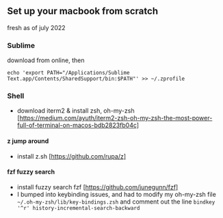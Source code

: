 ## Set up your macbook from scratch
fresh as of july 2022

### Sublime
download from online, then
```
echo 'export PATH="/Applications/Sublime Text.app/Contents/SharedSupport/bin:$PATH"' >> ~/.zprofile
```
### Shell
- download iterm2 & install zsh, oh-my-zsh
[https://medium.com/ayuth/iterm2-zsh-oh-my-zsh-the-most-power-full-of-terminal-on-macos-bdb2823fb04c]

#### z jump around
- install z.sh [https://github.com/rupa/z]

#### fzf fuzzy search
- install fuzzy search fzf [https://github.com/junegunn/fzf]
- I bumped into keybinding issues, and had to modify my oh-my-zsh file `~/.oh-my-zsh/lib/key-bindings.zsh`
and comment out the line `bindkey '^r' history-incremental-search-backward`








